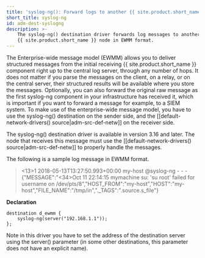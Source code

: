 ```yaml
---
title: 'syslog-ng(): Forward logs to another {{ site.product.short_name }} node'
short_title: syslog-ng
id: adm-dest-syslogng
description: >-
    The syslog-ng() destination driver forwards log messages to another
    {{ site.product.short_name }} node in EWMM format.
---
```


The Enterprise-wide message model (EWMM)
allows you to deliver structured messages from the initial
receiving {{ site.product.short_name }} component right up to the central log server,
through any number of hops. It does not matter if you parse the messages
on the client, on a relay, or on the central server, their structured
results will be available where you store the messages. Optionally, you
can also forward the original raw message as the first syslog-ng
component in your infrastructure has received it, which is important if
you want to forward a message for example, to a SIEM system. To make use
of the enterprise-wide message model, you have to use the syslog-ng()
destination on the sender side, and the
[[default-network-drivers() source|adm-src-def-netw]]
on the receiver side.

The syslog-ng() destination driver is available in version 3.16 and
later. The node that receives this message must use the
[[default-network-drivers() source|adm-src-def-netw]]
to properly handle the messages.

The following is a sample log message in EWMM format.

> <13>1 2018-05-13T13:27:50.993+00:00 my-host @syslog-ng - - -
> {"MESSAGE":"<34>Oct 11 22:14:15 mymachine su: 'su root' failed for username on
> /dev/pts/8","HOST_FROM":"my-host","HOST":"my-host","FILE_NAME":"/tmp/in","._TAGS":".source.s_file"}

**Declaration**

```config
destination d_ewmm {
    syslog-ng(server("192.168.1.1"));
};
```

Note in this driver you have to set the address of the destination
server using the server() parameter (in some other destinations, this
parameter does not have an explicit name).
